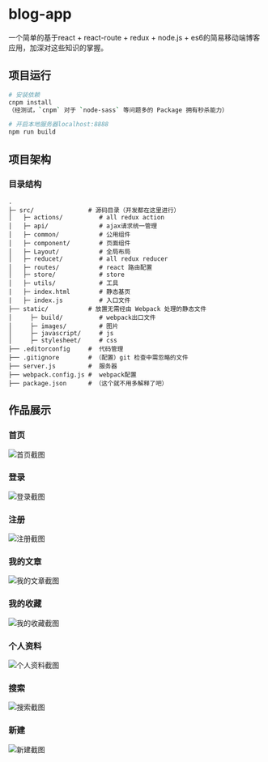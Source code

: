 # blog-app
一个简单的基于react + react-route + redux + node.js + es6的简易移动端博客应用，加深对这些知识的掌握。

## 项目运行
``` bash
# 安装依赖
cnpm install
（经测试，`cnpm` 对于 `node-sass` 等问题多的 Package 拥有秒杀能力）

# 开启本地服务器localhost:8888
npm run build
```


## 项目架构
### 目录结构
```
.
├─ src/               # 源码目录（开发都在这里进行）
│   ├─ actions/          # all redux action 
│   ├─ api/              # ajax请求统一管理
│   ├─ common/           # 公用组件
│   ├─ component/        # 页面组件
│   ├─ Layout/           # 全局布局
│   ├─ reducet/          # all redux reducer
│   ├─ routes/           # react 路由配置
│   ├─ store/            # store
│   ├─ utils/            # 工具
|   ├─ index.html        # 静态基页
|   ├─ index.js          # 入口文件
├── static/           # 放置无需经由 Webpack 处理的静态文件
│     ├─ build/          # webpack出口文件
│     ├─ images/         # 图片
│     ├─ javascript/     # js
│     ├─ stylesheet/     # css
├── .editorconfig     #  代码管理
├── .gitignore        # （配置）git 检查中需忽略的文件
├── server.js         #  服务器
├── webpack.config.js #  webpack配置
├── package.json      # （这个就不用多解释了吧）
```

## 作品展示
### 首页
![首页截图](https://github.com/ju1234/blog-app/blob/test/static/images/demo/index.jpg)

### 登录
![登录截图](https://github.com/ju1234/blog-app/blob/test/static/images/demo/login.jpg)

### 注册
![注册截图](https://github.com/ju1234/blog-app/blob/test/static/images/demo/reg.jpg)

### 我的文章
![我的文章截图](https://github.com/ju1234/blog-app/blob/test/static/images/demo/myArticle.jpg)

### 我的收藏
![我的收藏截图](https://github.com/ju1234/blog-app/blob/test/static/images/demo/myFavorite.jpg)

### 个人资料
![个人资料截图](https://github.com/ju1234/blog-app/blob/test/static/images/demo/personal.jpg)

### 搜索
![搜索截图](https://github.com/ju1234/blog-app/blob/test/static/images/demo/search.jpg)

### 新建
![新建截图](https://github.com/ju1234/blog-app/blob/test/static/images/demo/write.jpg)

